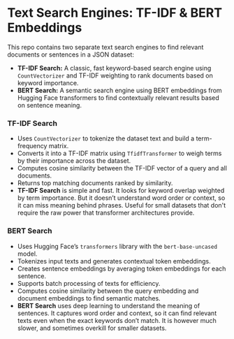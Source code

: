 # Text Search Engines: TF-IDF & BERT Embeddings

This repo contains two separate text search engines to find relevant documents or sentences in a JSON dataset:

- **TF-IDF Search:** A classic, fast keyword-based search engine using `CountVectorizer` and TF-IDF weighting to rank documents based on keyword importance.
- **BERT Search:** A semantic search engine using BERT embeddings from Hugging Face transformers to find contextually relevant results based on sentence meaning.

### TF-IDF Search
- Uses `CountVectorizer` to tokenize the dataset text and build a term-frequency matrix.
- Converts it into a TF-IDF matrix using `TfidfTransformer` to weigh terms by their importance across the dataset.
- Computes cosine similarity between the TF-IDF vector of a query and all documents.
- Returns top matching documents ranked by similarity.
- **TF-IDF Search** is simple and fast. It looks for keyword overlap weighted by term importance. But it doesn’t understand word order or context, so it can miss meaning behind phrases. Useful for small datasets that don't require the raw power that transformer architectures provide.

### BERT Search
- Uses Hugging Face’s `transformers` library with the `bert-base-uncased` model.
- Tokenizes input texts and generates contextual token embeddings.
- Creates sentence embeddings by averaging token embeddings for each sentence.
- Supports batch processing of texts for efficiency.
- Computes cosine similarity between the query embedding and document embeddings to find semantic matches.
- **BERT Search** uses deep learning to understand the meaning of sentences. It captures word order and context, so it can find relevant texts even when the exact keywords don’t match. It is however much slower, and sometimes overkill for smaller datasets.
